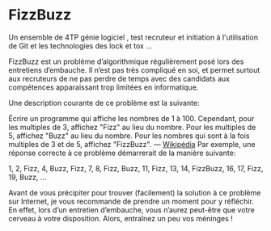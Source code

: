 # FizzBuzz
Un ensemble de 4TP génie logiciel , test recruteur et initiation à l'utilisation de Git et les technologies des  lock et tox ...

FizzBuzz est un problème d’algorithmique régulièrement posé lors des entretiens d’embauche.
Il n’est pas très compliqué en soi, et permet surtout aux recruteurs de ne pas perdre de temps
avec des candidats aux compétences apparaissant trop limitées en informatique.

Une description courante de ce problème est la suivante:

Écrire un programme qui affiche les nombres de 1 à 100.
Cependant, pour les multiples de 3, affichez "Fizz" au lieu du nombre.
Pour les multiples de 5, affichez "Buzz" au lieu du nombre.
Pour les nombres qui sont à la fois multiples de 3 et de 5, affichez "FizzBuzz".
— [Wikipédia](https://en.wikipedia.org/wiki/Fizz_buzz)
Par exemple, une réponse correcte à ce problème démarrerait de la manière suivante:

1, 2, Fizz, 4, Buzz, Fizz, 7, 8, Fizz, Buzz, 11, Fizz, 13, 14, FizzBuzz, 16, 17, Fizz, 19, Buzz, ...

Avant de vous précipiter pour trouver (facilement) la solution à ce problème sur Internet, je vous recommande de prendre un moment pour y réfléchir. En effet, lors d’un entretien d’embauche, vous n’aurez peut-être que votre cerveau à votre disposition. Alors, entraînez un peu vos méninges !
